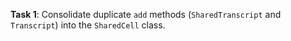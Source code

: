 **Task 1**: Consolidate duplicate `add` methods (`SharedTranscript` and `Transcript`) into the `SharedCell` class.
